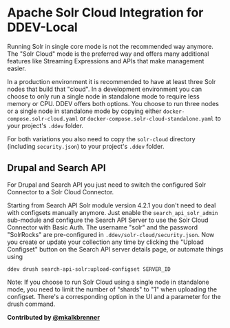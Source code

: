 # Apache Solr Cloud Integration for DDEV-Local

Running Solr in single core mode is not the recommended way anymore. The "Solr Cloud" mode is the preferred way and
offers many additional features like Streaming Expressions and APIs that make management easier.

In a production environment it is recommended to have at least three Solr nodes that build that "cloud". In a
development environment you can choose to only run a single node in standalone mode to require less memory or CPU. DDEV
offers both options. You choose to run three nodes or a single node in standalone mode by copying either
`docker-compose.solr-cloud.yaml` or `docker-compose.solr-cloud-standalone.yaml` to your project's `.ddev` folder.

For both variations you also need to copy the `solr-cloud` directory (including `security.json`) to your project's
`.ddev` folder.

## Drupal and Search API

For Drupal and Search API you just need to switch the configured Solr Connector to a Solr Cloud Connector.

Starting from Search API Solr module version 4.2.1 you don't need to deal with configsets manually anymore. Just enable
the `search_api_solr_admin` sub-module and configure the Search API Server to use the Solr Cloud Connector with Basic
Auth. The username "solr" and the password "SolrRocks" are pre-configured in `.ddev/solr-cloud/security.json`. Now you
create or update your collection any time by clicking the "Upload Configset" button on the Search API server details
page, or automate things using
```
ddev drush search-api-solr:upload-configset SERVER_ID
```

Note: If you choose to run Solr Cloud using a single node in standalone mode, you need to limit the number of "shards"
      to "1" when uploading the configset. There's a corresponding option in the UI and a parameter for the drush
      command.

**Contributed by [@mkalkbrenner](https://github.com/mkalkbrenner)**
